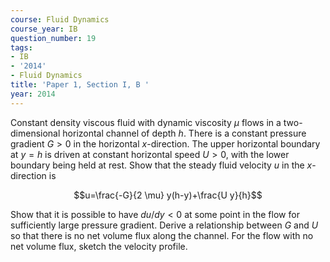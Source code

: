 ```yaml
---
course: Fluid Dynamics
course_year: IB
question_number: 19
tags:
- IB
- '2014'
- Fluid Dynamics
title: 'Paper 1, Section I, B '
year: 2014
---
```




Constant density viscous fluid with dynamic viscosity $\mu$ flows in a two-dimensional horizontal channel of depth $h$. There is a constant pressure gradient $G>0$ in the horizontal $x$-direction. The upper horizontal boundary at $y=h$ is driven at constant horizontal speed $U>0$, with the lower boundary being held at rest. Show that the steady fluid velocity $u$ in the $x$-direction is

$$u=\frac{-G}{2 \mu} y(h-y)+\frac{U y}{h}$$

Show that it is possible to have $d u / d y<0$ at some point in the flow for sufficiently large pressure gradient. Derive a relationship between $G$ and $U$ so that there is no net volume flux along the channel. For the flow with no net volume flux, sketch the velocity profile.